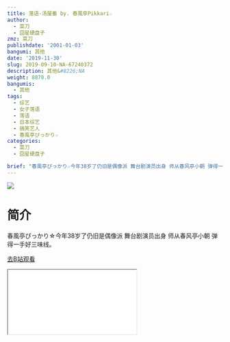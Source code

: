 ```yaml
---
title: 落语-汤屋番 by. 春風亭Pikkari☆
author:
  - 菜刀
  - 囧星硬盘子
zmz: 菜刀
publishdate: '2001-01-03'
bangumi: 其他
date: '2019-11-30'
slug: 2019-09-10-NA-67240372
description: 其他&#8226;NA
weight: 8870.0
bangumis:
  - 其他
tags:
  - 综艺
  - 女子落语
  - 落语
  - 日本综艺
  - 搞笑艺人
  - 春風亭ぴっかり☆
categories:
  - 菜刀
  - 囧星硬盘子

brief: "春風亭ぴっかり☆今年38岁了仍旧是偶像派 舞台剧演员出身 师从春风亭小朝 弹得一手好三味线。"
---
```

![](https://raw.githubusercontent.com/tcgriffith/owaraisite/master/static/tmpimg/940d16440bcafa2339602a6691177d0728bb0605.jpg.480.jpg)
# 简介  
春風亭ぴっかり☆今年38岁了仍旧是偶像派 舞台剧演员出身 师从春风亭小朝 弹得一手好三味线。  

[去B站观看](https://www.bilibili.com/video/av67240372/)
<div class ="resp-container"><iframe class="testiframe" src="//player.bilibili.com/player.html?aid=67240372"", scrolling="no", allowfullscreen="true" > </iframe></div> 
